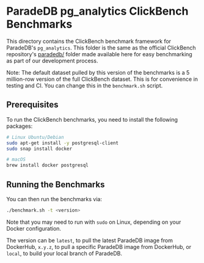 # ParadeDB pg_analytics ClickBench Benchmarks

This directory contains the ClickBench benchmark framework for ParadeDB's `pg_analytics`. This folder is the same as the official ClickBench repository's [paradedb/](https://github.com/ClickHouse/ClickBench/tree/main/paradedb) folder made available here for easy benchmarking as part of our development process.

Note: The default dataset pulled by this version of the benchmarks is a 5 million-row version of the full ClickBench dataset. This is for convenience in testing and CI. You can change this in the `benchmark.sh` script.

## Prerequisites

To run the ClickBench benchmarks, you need to install the following packages:

```bash
# Linux Ubuntu/Debian
sudo apt-get install -y postgresql-client
sudo snap install docker

# macOS
brew install docker postgresql
```

## Running the Benchmarks

You can then run the benchmarks via:

```bash
./benchmark.sh -t <version>
```

Note that you may need to run with `sudo` on Linux, depending on your Docker configuration.

The version can be `latest`, to pull the latest ParadeDB image from DockerHub, `x.y.z`, to pull a specific ParadeDB image from DockerHub, or `local`, to build your local branch of ParadeDB.
